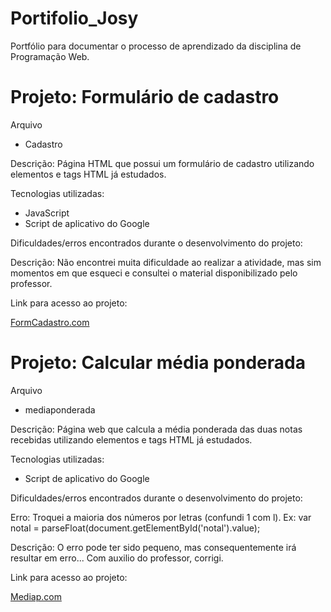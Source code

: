 # Portifolio_Josy
Portfólio para documentar o processo de  aprendizado da disciplina de Programação Web.
<h1> Projeto: Formulário de cadastro </h1>
Arquivo

<ul>
  <li>  Cadastro </li>
 </ul>
 
 Descrição: Página HTML que possui um formulário de cadastro utilizando elementos e tags HTML já estudados.
 
 Tecnologias utilizadas:
 <ul>
  <li> JavaScript </li>
  <li> Script de aplicativo do Google </li>
</ul>

Dificuldades/erros encontrados durante o desenvolvimento do projeto:

Descrição: Não encontrei muita dificuldade ao realizar a atividade, mas sim momentos em que esqueci e consultei o material disponibilizado pelo professor.

Link para acesso ao projeto:

<a href="https://script.google.com/macros/s/AKfycbze5HuHRmL3wBoA7tYpR3ETCN6VBcv60BeY6sk39JkfiQZJgymeG6M3MhvwSpP_RkFNzg/exec">FormCadastro.com</a>

<h1> Projeto: Calcular média ponderada </h1>
Arquivo

<ul>
  <li>  mediaponderada </li>
 </ul>
 
 Descrição: Página web que calcula a média ponderada das duas notas recebidas utilizando elementos e tags HTML já estudados.
 
 Tecnologias utilizadas:
 <ul>
  <li> Script de aplicativo do Google </li>
</ul>

Dificuldades/erros encontrados durante o desenvolvimento do projeto:

Erro: Troquei a maioria dos números por letras (confundi 1 com l).
Ex: var notal = parseFloat(document.getElementById('notal').value);

Descrição: O erro pode ter sido pequeno, mas consequentemente irá resultar em erro... Com auxilio do professor, corrigi.

Link para acesso ao projeto:

<a href="https://script.google.com/macros/s/AKfycbwL25-Tp7r1Wu7BM44XSnV4Ocnnl3Nk26DMLeAQVCiuXyU4wbD3-EfV9V7yg8yDupwV/exec">Mediap.com</a>
